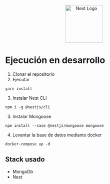 <p align="center">
  <a href="http://nestjs.com/" target="blank"><img src="https://nestjs.com/img/logo-small.svg" width="120" alt="Nest Logo" /></a>
</p>

# Ejecución en desarrollo
1. Clonar el repositorio
2. Ejecutar
```
yarn install
```
3. Instalar Nest CLI 
```
npm i -g @nestjs/cli
```
3. Instalar Mongoose
```
npm install --save @nestjs/mongoose mongoose
```
4. Levantar la base de datos mediante docker
```
docker-compose up -d 
```


## Stack usado
* MongoDb
* Nest